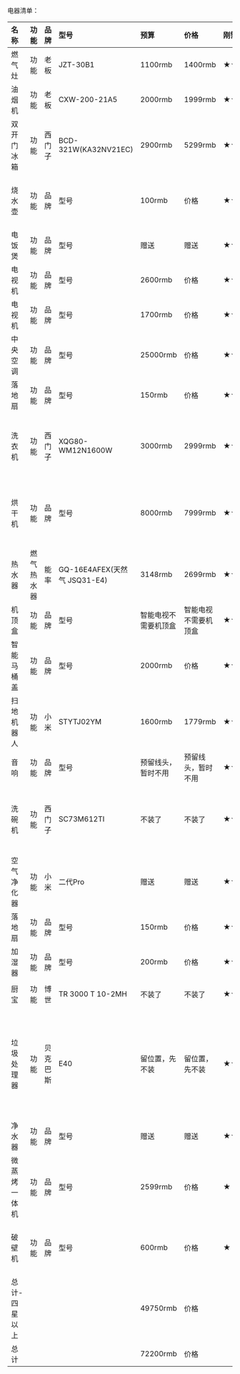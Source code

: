 电器清单：

| 名称                | 功能                | 品牌         | 型号         | 预算         | 价格         | 刚需等级     | 尺寸         | 位置         |
| :----------------  | :------------------ | :---------- | :----------- | :----------- | :---------- | :----------- | :---------- | :----------- |
| 燃气灶              | 功能                 | 老板            | JZT-30B1          | 1100rmb | 1400rmb | ★★★★★  | 650 X 350 / 4-R10                           | 厨房 |
| 油烟机              | 功能                 | 老板            | CXW-200-21A5      | 2000rmb | 1999rmb | ★★★★★  | 745 X 354 X 579                             | 厨房 |
| 双开门冰箱             | 功能        | 西门子            | BCD-321W(KA32NV21EC)       | 2900rmb | 5299rmb | ★★★★★  | 663 X 612 X 1854                            | 客厅 |
| 烧水壶              | 功能                 | 品牌            | 型号               | 100rmb   | 价格     | ★★★★★  | 尺寸 | 厨房 or 客厅 |
| 电饭煲              | 功能                 | 品牌            | 型号               | 赠送  | 赠送     | ★★★★★  | 尺寸 | 厨房 |
| 电视机              | 功能                 | 品牌            | 型号               | 2600rmb  | 价格     | ★★★★★  | 尺寸 | 客厅 |
| 电视机              | 功能                 | 品牌            | 型号               | 1700rmb  | 价格     | ★★★★★  | 尺寸 | 主卧 |
| 中央空调            | 功能                 | 品牌            | 型号               | 25000rmb | 价格     | ★★★★★  | 尺寸 | 全屋 |
| 落地扇              | 功能                 | 品牌            | 型号               | 150rmb   | 价格     | ★★★★★  | 450 X 420 X 1330                           | 客厅 |
| 洗衣机              | 功能                 | 西门子          | XQG80-WM12N1600W   | 3000rmb  | 2999rmb | ★★★★★  | 550 x 598 x 848                            | 阳台水池侧面 |
| 烘干机              | 功能                 | 品牌            | 型号               | 8000rmb  | 7999rmb | ★★★★★  | 599 X 598 X 842                           | 阳台水池对面 |
| 热水器              | 燃气热水器          | 能率          | GQ-16E4AFEX(天然气 JSQ31-E4)   | 3148rmb  | 2699rmb | ★★★★★  | 494 X 233 X 749                           | 厨房 |
| 机顶盒              | 功能                 | 品牌            | 型号               | 智能电视不需要机顶盒   | 智能电视不需要机顶盒  | ★★★  | 尺寸                                       | 客厅 |
| 智能马桶盖           | 功能                 | 品牌            | 型号               | 2000rmb  | 价格     | ★★★     | 尺寸                                       | 主卫 |
| 扫地机器人           | 功能                 | 小米            | STYTJ02YM         | 1600rmb  | 1779rmb | ★★★     | 尺寸                                       | 客厅 |
| 音响                | 功能                | 品牌           | 型号                | 预留线头，暂时不用  | 预留线头，暂时不用 | ★★★    | 尺寸                                       | 客厅 |
| 洗碗机              | 功能                 | 西门子           | SC73M612TI        | 不装了 | 不装了 | ★★★     | 595 X 500 X 595 <br> 500 X 560 X 600(开孔)  | 厨房 |
| 空气净化器           | 功能                 | 小米            | 二代Pro           | 赠送  | 赠送      | ★★★    | 260 X 260 X 735                             | 客厅 |
| 落地扇              | 功能                 | 品牌            | 型号               | 150rmb   | 价格     | ★★★     | 450 X 420 X 1330                           | 卧室 |
| 加湿器              | 功能                 | 品牌            | 型号               | 200rmb   | 价格      | ★★     | 尺寸                                       | 卧室 |
| 厨宝                | 功能                | 博世            | TR 3000 T 10-2MH  | 不装了  | 不装了  | ★★   | 380 X 300 X 400                             | 厨房 |
| 垃圾处理器           | 功能                 | 贝克巴斯         | E40               | 留位置，先不装 | 留位置，先不装 | ★★      | 218(直径) X 279(出口距离顶部) X 359(高)/ 90(开口内径) 114(开口外径) | 厨房 |
| 净水器              | 功能                 | 品牌            | 型号               | 赠送 | 赠送     | ★★      | 尺寸 | 厨房 |
| 微蒸烤一体机           | 功能                 | 品牌            | 型号               | 2599rmb | 价格     | ★      | 尺寸 | 厨房 or 客厅 |
| 破壁机              | 功能                 | 品牌            | 型号               | 600rmb   | 价格     | ★      | 尺寸 | 厨房 or 客厅 |
| 总计-四星以上        |                     |                 |                    | 49750rmb | 价格      |         |  | |
| 总计                |                     |                 |                    | 72200rmb | 价格      |         |  | |





































